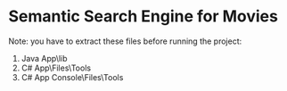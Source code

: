 Semantic Search Engine for Movies
=====================================

Note: you have to extract these files before running the project:
1) Java App\lib
2) C# App\Files\Tools
3) C# App Console\Files\Tools
